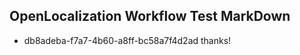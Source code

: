 ## OpenLocalization Workflow Test MarkDown
* db8adeba-f7a7-4b60-a8ff-bc58a7f4d2ad thanks!

<!--HONumber=Aug16_HO1-->


